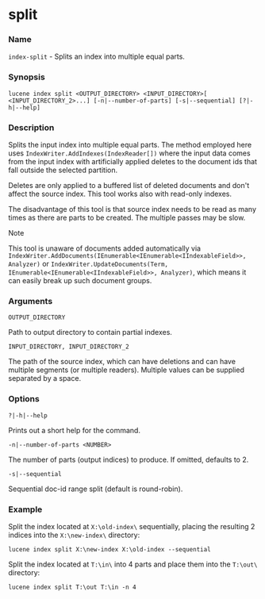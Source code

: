 # split

### Name

`index-split` - Splits an index into multiple equal parts.

### Synopsis

```console
lucene index split <OUTPUT_DIRECTORY> <INPUT_DIRECTORY>[ <INPUT_DIRECTORY_2>...] [-n|--number-of-parts] [-s|--sequential] [?|-h|--help]
```

### Description

Splits the input index into multiple equal parts. The method employed here uses `IndexWriter.AddIndexes(IndexReader[])` where the input data comes from the input index with artificially applied deletes to the document ids that fall outside the selected partition.

Deletes are only applied to a buffered list of deleted documents and don't affect the source index. This tool works also with read-only indexes.

The disadvantage of this tool is that source index needs to be read as many times as there are parts to be created. The multiple passes may be slow.

> [!NOTE]
> This tool is unaware of documents added automatically via `IndexWriter.AddDocuments(IEnumerable<IEnumerable<IIndexableField>>, Analyzer)` or `IndexWriter.UpdateDocuments(Term, IEnumerable<IEnumerable<IIndexableField>>, Analyzer)`, which means it can easily break up such document groups.

### Arguments

`OUTPUT_DIRECTORY`

Path to output directory to contain partial indexes.

`INPUT_DIRECTORY, INPUT_DIRECTORY_2`

The path of the source index, which can have deletions and can have multiple segments (or multiple readers). Multiple values can be supplied separated by a space.

### Options

`?|-h|--help`

Prints out a short help for the command.

`-n|--number-of-parts <NUMBER>`

The number of parts (output indices) to produce. If omitted, defaults to 2.

`-s|--sequential`

Sequential doc-id range split (default is round-robin).

### Example

Split the index located at `X:\old-index\` sequentially, placing the resulting 2 indices into the `X:\new-index\` directory:

```console
lucene index split X:\new-index X:\old-index --sequential
```


Split the index located at `T:\in\` into 4 parts and place them into the `T:\out\` directory:

```console
lucene index split T:\out T:\in -n 4
```
